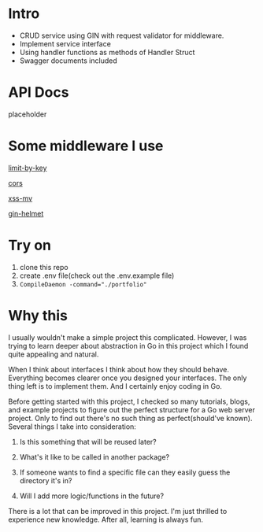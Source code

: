 # Intro
* CRUD service using GIN with request validator for middleware.
* Implement service interface
* Using handler functions as methods of Handler Struct
* Swagger documents included


# API Docs

placeholder


# Some middleware I use
[limit-by-key](https://github.com/yangxikun/gin-limit-by-key)

[cors](https://github.com/gin-contrib/cors)

[xss-mv](https://github.com/dvwright/xss-mw)

[gin-helmet](https://github.com/danielkov/gin-helmet)


# Try on
1. clone this repo
2. create .env file(check out the .env.example file)
3. `CompileDaemon -command="./portfolio"`


# Why this
I usually wouldn't make a simple project this complicated. However, I was trying to learn deeper about abstraction in Go in this project which I found quite appealing and natural.

When I think about interfaces I think about how they should behave. Everything becomes clearer once you designed your interfaces. The only thing left is to implement them. And I certainly enjoy coding in Go.

Before getting started with this project, I checked so many tutorials, blogs, and example projects to figure out the perfect structure for a Go web server project. Only to find out there's no such thing as perfect(should've known). Several things I take into consideration:

1. Is this something that will be reused later?

2. What's it like to be called in another package?

3. If someone wants to find a specific file can they easily guess the directory it's in?
   
4. Will I add more logic/functions in the future?

There is a lot that can be improved in this project. I'm just thrilled to experience new knowledge. After all, learning is always fun.